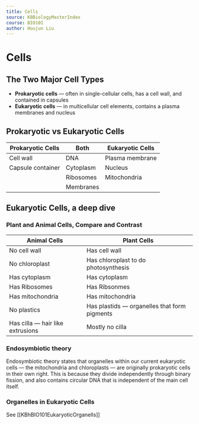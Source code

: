 ```yaml
---
title: Cells
source: KBBiologyMasterIndex
course: BIO101
author: Houjun Liu
---
```


# Cells
## The Two Major Cell Types
* **Prokaryotic cells** — often in single-cellular cells, has a cell wall, and contained in capsules
* **Eukaryotic cells** — in multicellular cell elements, contains a plasma membranes and nucleus

## Prokaryotic vs Eukaryotic Cells
| Prokaryotic Cells | Both | Eukaryotic Cells |
|---|---|---|
| Cell wall | DNA | Plasma membrane |
| Capsule container | Cytoplasm | Nucleus |
| | Ribosomes | Mitochondria |
| | Membranes | |

## Eukaryotic Cells, a deep dive
### Plant and Animal Cells, Compare and Contrast
| Animal Cells | Plant Cells |
|---|---|
| No cell wall | Has cell wall |
| No chloroplast | Has chloroplast to do photosynthesis |
| Has cytoplasm | Has cytoplasm |
| Has Ribosomes | Has Ribsonmes |
| Has mitochondria | Has mitochondria |
| No plastics | Has plastids — organelles that form pigments |
| Has cilla — hair like extrusions | Mostly no cilla |

### Endosymbiotic theory
Endosymbiotic theory states that organelles within our current eukaryotic cells — the mitochondria and chloroplasts — are originally prokaryotic cells in their own right. This is because they divide independently through binary fission, and also contains circular DNA that is independent of the main cell itself.

### Organelles in Eukaryotic Cells
See [[KBhBIO101EukaryoticOrganells]]

